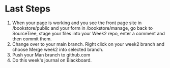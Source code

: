 # Last Steps

1. When your page is working and you see the front page site in /bookstore/public and your form in /bookstore/manage, go back to SourceTree, stage your files into your Week2 repo, enter a comment and then commit them.&#x20;
2. Change over to your main branch. Right click on your week2 branch and choose Merge week2 into selected branch.&#x20;
3. Push your Man branch to github.com
4. Do this week's journal on Blackboard.&#x20;
